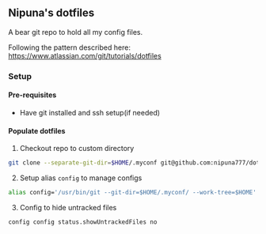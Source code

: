 ## Nipuna's dotfiles

A bear git repo to hold all my config files.

Following the pattern described here: https://www.atlassian.com/git/tutorials/dotfiles

### Setup

#### Pre-requisites

- Have git installed and ssh setup(if needed)

#### Populate dotfiles

1. Checkout repo to custom directory

```sh
git clone --separate-git-dir=$HOME/.myconf git@github.com:nipuna777/dotfiles.git
```

2. Setup alias `config` to manage configs

```sh
alias config='/usr/bin/git --git-dir=$HOME/.myconf/ --work-tree=$HOME'
```

3. Config to hide untracked files

```sh
config config status.showUntrackedFiles no
```
